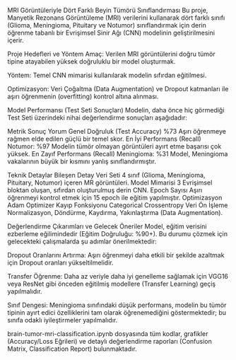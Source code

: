 MRI Görüntüleriyle Dört Farklı Beyin Tümörü Sınıflandırması
Bu proje, Manyetik Rezonans Görüntüleme (MRI) verilerini kullanarak dört farklı sınıfı (Glioma, Meningioma, Pituitary ve Notumor) sınıflandırmak için derin öğrenme tabanlı bir Evrişimsel Sinir Ağı (CNN) modelinin geliştirilmesini içerir.

Proje Hedefleri ve Yöntem
Amaç: Verilen MRI görüntülerini doğru tümör tipine atayabilen yüksek doğruluklu bir model oluşturmak.

Yöntem: Temel CNN mimarisi kullanılarak modelin sıfırdan eğitilmesi.

Optimizasyon: Veri Çoğaltma (Data Augmentation) ve Dropout katmanları ile aşırı öğrenmenin (overfitting) kontrol altına alınması.

Model Performansı (Test Seti Sonuçları)
Modelin, daha önce hiç görmediği Test Seti üzerindeki nihai değerlendirme sonuçları aşağıdadır:

Metrik	Sonuç	Yorum
Genel Doğruluk (Test Accuracy)	%73	Aşırı öğrenmeye rağmen elde edilen güçlü bir temel skor.
En İyi Performans (Recall)	Notumor: %97	Modelin tümör olmayan görüntüleri ayırt etme başarısı çok yüksek.
En Zayıf Performans (Recall)	Meningioma: %31	Model, Meningioma vakalarının büyük bir kısmını yanlış sınıflandırmıştır.

Teknik Detaylar
Bileşen	Detay
Veri Seti	4 sınıf (Glioma, Meningioma, Pituitary, Notumor) içeren MR görüntüleri.
Model Mimarisi	3 Evrişimsel bloktan oluşan, sıfırdan oluşturulmuş derin CNN.
Epoch Sayısı	Aşırı öğrenmeyi kontrol etmek için 15 epoch ile eğitim yapılmıştır.
Optimizasyon	Adam Optimizer
Kayıp Fonksiyonu	Categorical Crossentropy
Veri Ön İşleme	Normalizasyon, Döndürme, Kaydırma, Yakınlaştırma (Data Augmentation).

Değerlendirme Çıkarımları ve Gelecek Öneriler
Model, eğitim verisini ezberleme eğilimindedir (Eğitim Doğruluğu: %90+). Bu durumu çözmek için gelecekteki çalışmalarda şu adımlar önerilmektedir:

Dropout Oranlarını Artırma: Aşırı öğrenmeyi daha etkili bir şekilde azaltmak için Dropout oranları yükseltilmelidir.

Transfer Öğrenme: Daha az veriyle daha iyi genelleme sağlamak için VGG16 veya ResNet gibi önceden eğitilmiş modellere (Transfer Learning) geçiş yapılmalıdır.

Sınıf Dengesi: Meningioma sınıfındaki düşük performans, modelin bu tümör tipinin ayırt edici özelliklerini tam olarak öğrenemediğini göstermektedir; bu sınıfa odaklı iyileştirmeler yapılmalıdır.

brain-tumor-mri-classification.ipynb dosyasında tüm kodlar, grafikler (Accuracy/Loss Eğrileri) ve detaylı değerlendirme raporları (Confusion Matrix, Classification Report) bulunmaktadır.
